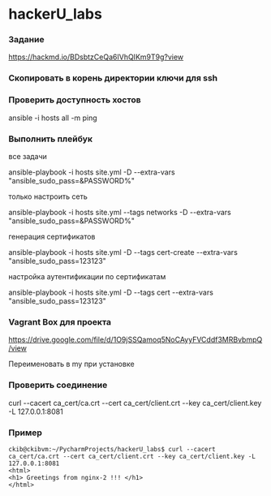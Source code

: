 # hackerU_labs

### Задание
https://hackmd.io/BDsbtzCeQa6IVhQIKm9T9g?view
>
### Скопировать в корень директории ключи для ssh
>
### Проверить доступность хостов
>
ansible -i hosts all -m ping
>
### Выполнить плейбук
все задачи
>
ansible-playbook -i hosts site.yml -D --extra-vars "ansible_sudo_pass=&PASSWORD%"
>
только настроить сеть
>
ansible-playbook -i hosts site.yml --tags networks -D --extra-vars "ansible_sudo_pass=&PASSWORD%"
>
генерация сертификатов
>
ansible-playbook -i hosts site.yml -D --tags cert-create --extra-vars "ansible_sudo_pass=123123"
>
настройка аутентификации по сертификатам
>
ansible-playbook -i hosts site.yml -D --tags cert --extra-vars "ansible_sudo_pass=123123"
>
### Vagrant Box для проекта
>
https://drive.google.com/file/d/1O9jSSQamoq5NoCAyyFVCddf3MRBvbmpQ/view
>
Переименовать в my при установке


### Проверить соединение
>
curl --cacert ca_cert/ca.crt --cert ca_cert/client.crt --key ca_cert/client.key -L 127.0.0.1:8081
>

### Пример
>
```
ckib@ckibvm:~/PycharmProjects/hackerU_labs$ curl --cacert ca_cert/ca.crt --cert ca_cert/client.crt --key ca_cert/client.key -L 127.0.0.1:8081
<html>
<h1> Greetings from nginx-2 !!! </h1>
</html>
```
